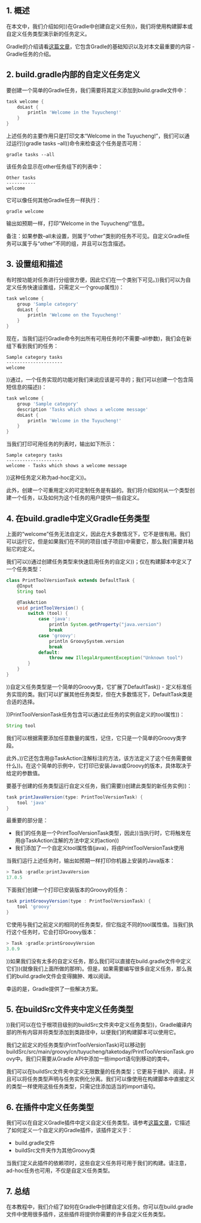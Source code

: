 ## 1. 概述

在本文中，我们介绍如何))在Gradle中创建自定义任务))，我们将使用构建脚本或自定义任务类型演示新的任务定义。

Gradle的介绍请看[这篇文章](Gradle简介.md)，它包含Gradle的基础知识以及对本文最重要的内容 - Gradle任务的介绍。

## 2. build.gradle内部的自定义任务定义

要创建一个简单的Gradle任务，我们需要将其定义添加到build.gradle文件中：

```groovy
task welcome {
    doLast {
        println 'Welcome in the Tuyucheng!'
    }
}
```

上述任务的主要作用只是打印文本“Welcome in the Tuyucheng!”，我们可以通过运行))gradle tasks –all))命令来检查这个任务是否可用：

```shell
gradle tasks --all
```

该任务会显示在other任务组下的列表中：

```shell
Other tasks
-----------
welcome
```

它可以像任何其他Gradle任务一样执行：

```shell
gradle welcome
```

输出如预期一样，打印“Welcome in the Tuyucheng!”信息。

备注：如果参数–all未设置，则属于“other”类别的任务不可见。自定义Gradle任务可以属于与“other”不同的组，并且可以包含描述。

## 3. 设置组和描述

有时按功能对任务进行分组很方便，因此它们在一个类别下可见。))我们可以为自定义任务快速设置组，只需定义一个group属性))：

```groovy
task welcome {
    group 'Sample category'
    doLast {
        println 'Welcome on the Tuyucheng!'
    }
}
```

现在，当我们运行Gradle命令列出所有可用任务时(不需要–all参数)，我们会在新组下看到我们的任务：

```shell
Sample category tasks
---------------------
welcome
```

))通过，一个任务实现的功能对我们来说应该是可寻的；我们可以创建一个包含简短信息的描述))：

```groovy
task welcome {
    group 'Sample category'
    description 'Tasks which shows a welcome message'
    doLast {
        println 'Welcome in the Tuyucheng!'
    }
}

```

当我们打印可用任务的列表时，输出如下所示：

```shell
Sample category tasks
---------------------
welcome - Tasks which shows a welcome message

```

))这种任务定义称为ad-hoc定义))。

此外，创建一个可重用定义的可定制任务是有益的。我们将介绍如何从一个类型创建一个任务，以及如何为这个任务的用户提供一些自定义。

## 4. 在build.gradle中定义Gradle任务类型

上面的“welcome”任务无法自定义，因此在大多数情况下，它不是很有用。我们可以运行它，但是如果我们在不同的项目(或子项目)中需要它，那么我们需要并粘贴它的定义。

我们可以))通过创建任务类型来快速启用任务的自定义))；仅在构建脚本中定义了一个任务类型：

```groovy
class PrintToolVersionTask extends DefaultTask {
    @Input
    String tool

    @TaskAction
    void printToolVersion() {
        switch (tool) {
            case 'java':
                println System.getProperty("java.version")
                break
            case 'groovy':
                println GroovySystem.version
                break
            default:
                throw new IllegalArgumentException("Unknown tool")
        }
    }
}
```

))自定义任务类型是一个简单的Groovy类，它扩展了DefaultTask)) - 定义标准任务实现的类。我们可以扩展其他任务类型，但在大多数情况下，DefaultTask类是合适的选择。

))PrintToolVersionTask任务包含可以通过此任务的实例自定义的tool属性))：

```groovy
String tool
```

我们可以根据需要添加任意数量的属性，记住，它只是一个简单的Groovy类字段。

此外，))它还包含用@TaskAction注解标注的方法，该方法定义了这个任务需要做什么))。在这个简单的示例中，它打印已安装Java或Groovy的版本，具体取决于给定的参数值。

要基于创建的任务类型运行自定义任务，我们需要))创建此类型的新任务实例))：

```groovy
task printJavaVersion(type: PrintToolVersionTask) {
    tool 'java'
}

```

最重要的部分是：

-   我们的任务是一个PrintToolVersionTask类型，因此))当执行时，它将触发在用@TaskAction注解的方法中定义的action))
-   我们添加了一个自定义tool属性值(java)，将由PrintToolVersionTask使用

当我们运行上述任务时，输出如预期一样打印你机器上安装的Java版本：

```groovy
> Task :gradle:printJavaVersion
17.0.5
```

下面我们创建一个打印已安装版本的Groovy的任务：

```groovy
task printGroovyVersion(type : PrintToolVersionTask) {
    tool 'groovy'
}

```

它使用与我们之前定义的相同的任务类型，但它指定不同的tool属性值。当我们执行这个任务时，它会打印Groovy版本：

```groovy
> Task :gradle:printGroovyVersion
3.0.9
```

))如果我们没有太多的自定义任务，那么我们可以直接在build.gradle文件中定义它们))(就像我们上面所做的那样)。但是，如果需要编写很多自定义任务，那么我们的build.gradle文件会变得臃肿、难以阅读。

幸运的是，Gradle提供了一些解决方案。

## 5. 在buildSrc文件夹中定义任务类型

))我们可以在位于根项目级别的buildSrc文件夹中定义任务类型))，Gradle编译内部的所有内容并将类型添加到类路径中，以便我们的构建脚本可以使用它。

我们之前定义的任务类型(PrintToolVersionTask)可以移动到buildSrc/src/main/groovy/cn/tuyucheng/taketoday/PrintToolVersionTask.groovy中。我们只需要从Gradle API中添加一些import语句到移动的类中。

我们可以在buildSrc文件夹中定义无限数量的任务类型；它更易于维护、阅读，并且可以将任务类型声明与任务实例化分离。我们可以像使用在构建脚本中直接定义的类型一样使用这些任务类型，只需记住添加适当的import语句。

## 6. 在插件中定义任务类型

我们可以在自定义Gradle插件中定义自定义任务类型。请参考[这篇文章](编写自定义Gradle插件.md)，它描述了如何定义一个自定义的Gradle插件，该插件定义于：

-   build.gradle文件
-   buildSrc文件夹作为其他Groovy类

当我们定义此插件的依赖项时，这些自定义任务将可用于我们的构建。请注意，ad-hoc任务也可用，不仅是自定义任务类型。

## 7. 总结

在本教程中，我们介绍了如何在Gradle中创建自定义任务。你可以在build.gradle文件中使用很多插件，这些插件将提供你需要的许多自定义任务类型。